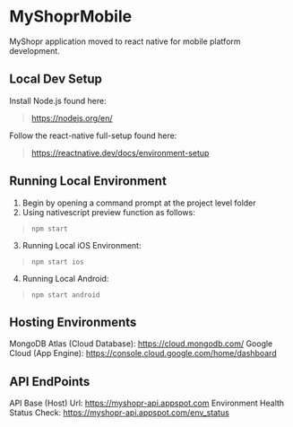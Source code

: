 # MyShoprMobile
MyShopr application moved to react native for mobile platform development.

## Local Dev Setup

Install Node.js found here:
> https://nodejs.org/en/

Follow the react-native full-setup found here:
> https://reactnative.dev/docs/environment-setup

## Running Local Environment
1. Begin by opening a command prompt at the project level folder
2. Using nativescript preview function as follows:
> `npm start`
3. Running Local iOS Environment:
> `npm start ios`
4. Running Local Android:
> `npm start android`

## Hosting Environments
MongoDB Atlas (Cloud Database): https://cloud.mongodb.com/
Google Cloud (App Engine): https://console.cloud.google.com/home/dashboard

## API EndPoints
API Base (Host) Url: https://myshopr-api.appspot.com
Environment Health Status Check: https://myshopr-api.appspot.com/env_status
